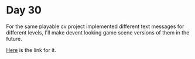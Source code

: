# Day 30

For the same playable cv project implemented different text messages for different levels, I'll make devent looking game scene versions of them in the future.

[Here](https://github.com/eren23/phaser-cv-dungeon) is the link for it.
